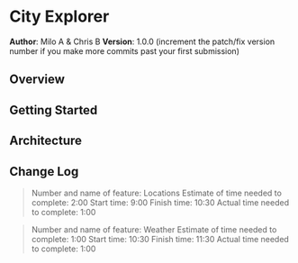 # City Explorer

**Author**: Milo A & Chris B
**Version**: 1.0.0 (increment the patch/fix version number if you make more commits past your first submission)

## Overview
<!-- Provide a high level overview of what this application is and why you are building it, beyond the fact that it's an assignment for this class. (i.e. What's your problem domain?) -->

## Getting Started
<!-- What are the steps that a user must take in order to build this app on their own machine and get it running? -->

## Architecture
<!-- Provide a detailed description of the application design. What technologies (languages, libraries, etc) you're using, and any other relevant design information. -->

## Change Log
<!-- Use this area to document the iterative changes made to your application as each feature is successfully implemented. Use time stamps. Here's an examples:

01-01-2001 4:59pm - Application now has a fully-functional express server, with a GET route for the location resource.

## Credits and Collaborations
<!-- Give credit (and a link) to other people or resources that helped you build this application. -->


> Number and name of feature: Locations
> Estimate of time needed to complete: 2:00
> Start time: 9:00
> Finish time: 10:30
> Actual time needed to complete: 1:00


> Number and name of feature: Weather
> Estimate of time needed to complete: 1:00
> Start time: 10:30
> Finish time: 11:30
> Actual time needed to complete: 1:00

